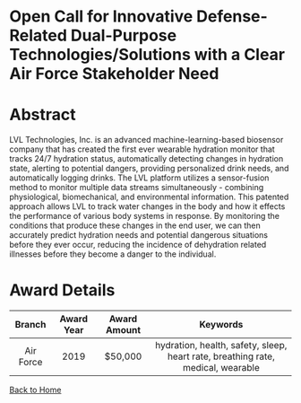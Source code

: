 
Open Call for Innovative Defense-Related Dual-Purpose Technologies/Solutions with a Clear Air Force Stakeholder Need
====================================================================================================================

# Abstract


LVL Technologies, Inc. is an advanced machine-learning-based biosensor company that has created the first ever wearable hydration monitor that tracks 24/7 hydration status, automatically detecting changes in hydration state, alerting to potential dangers, providing personalized drink needs, and automatically logging drinks. The LVL platform utilizes a sensor-fusion method to monitor multiple data streams simultaneously - combining physiological, biomechanical, and environmental information. This patented approach allows LVL to track water changes in the body and how it effects the performance of various body systems in response. By monitoring the conditions that produce these changes in the end user, we can then accurately predict hydration needs and potential dangerous situations before they ever occur, reducing the incidence of dehydration related illnesses before they become a danger to the individual.  

# Award Details

|Branch|Award Year|Award Amount|Keywords|
| :---: | :---: | :---: | :---: |
|Air Force|2019|$50,000|hydration, health, safety, sleep, heart rate, breathing rate, medical, wearable|
  
  


[Back to Home](https://github.com/chrischow/dod_sbir_awards#1547)